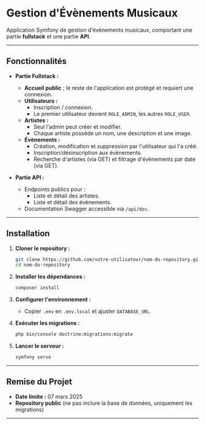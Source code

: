 # Gestion d'Évènements Musicaux

Application Symfony de gestion d'évènements musicaux, comportant une partie **fullstack** et une partie **API**.

---

## Fonctionnalités

- **Partie Fullstack :**
  - **Accueil public** ; le reste de l'application est protégé et requiert une connexion.
  - **Utilisateurs :**
    - Inscription / connexion.
    - Le premier utilisateur devient `ROLE_ADMIN`, les autres `ROLE_USER`.
  - **Artistes :**
    - Seul l'admin peut créer et modifier.
    - Chaque artiste possède un nom, une description et une image.
  - **Évènements :**
    - Création, modification et suppression par l'utilisateur qui l'a créé.
    - Inscription/désinscription aux évènements.
    - Recherche d'artistes (via GET) et filtrage d'évènements par date (via GET).

- **Partie API :**
  - Endpoints publics pour :
    - Liste et détail des artistes.
    - Liste et détail des évènements.
  - Documentation Swagger accessible via `/api/doc`.

---

## Installation

1. **Cloner le repository :**

   ```bash
   git clone https://github.com/votre-utilisateur/nom-du-repository.git
   cd nom-du-repository
   ```

2. **Installer les dépendances :**

   ```bash
   composer install
   ```

3. **Configurer l'environnement :**
   - Copier `.env` en `.env.local` et ajuster `DATABASE_URL`.

4. **Exécuter les migrations :**

   ```bash
   php bin/console doctrine:migrations:migrate
   ```

5. **Lancer le serveur :**

   ```bash
   symfony serve
   ```

---

## Remise du Projet

- **Date limite :** 07 mars 2025
- **Repository public** (ne pas inclure la base de données, uniquement les migrations)

---
